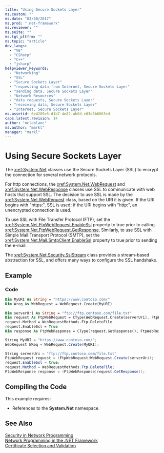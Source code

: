 ```yaml
---
title: "Using Secure Sockets Layer"
ms.custom: ""
ms.date: "03/30/2017"
ms.prod: ".net-framework"
ms.reviewer: ""
ms.suite: ""
ms.tgt_pltfrm: ""
ms.topic: "article"
dev_langs: 
  - "VB"
  - "CSharp"
  - "C++"
  - "jsharp"
helpviewer_keywords: 
  - "Networking"
  - "SSL"
  - "Secure Sockets Layer"
  - "requesting data from Internet, Secure Sockets Layer"
  - "sending data, Secure Sockets Layer"
  - "Network Resources"
  - "data requests, Secure Sockets Layer"
  - "receiving data, Secure Sockets Layer"
  - "Internet, Secure Sockets Layer"
ms.assetid: 6e4289e6-d1b7-4e82-ab0d-e83e3b6063ed
caps.latest.revision: 14
author: "mcleblanc"
ms.author: "markl"
manager: "markl"
---
```

# Using Secure Sockets Layer
The <xref:System.Net> classes use the Secure Sockets Layer (SSL) to encrypt the connection for several network protocols.  
  
 For http connections, the <xref:System.Net.WebRequest> and <xref:System.Net.WebResponse> classes use SSL to communicate with web hosts that support SSL. The decision to use SSL is made by the <xref:System.Net.WebRequest> class, based on the URI it is given. If the URI begins with "https:", SSL is used; if the URI begins with "http:", an unencrypted connection is used.  
  
 To use SSL with File Transfer Protocol (FTP), set the <xref:System.Net.FtpWebRequest.EnableSsl> property to true prior to calling <xref:System.Net.FtpWebRequest.GetResponse>. Similarly, to use SSL with Simple Mail Transport Protocol (SMTP), set the <xref:System.Net.Mail.SmtpClient.EnableSsl> property to true prior to sending the e-mail.  
  
 The <xref:System.Net.Security.SslStream> class provides a stream-based abstraction for SSL, and offers many ways to configure the SSL handshake.  
  
## Example  
  
### Code  
  
```vb  
Dim MyURI As String = "https://www.contoso.com/"  
Dim Wreq As WebRequest = WebRequest.Create(MyURI)  
  
Dim serverUri As String = "ftp://ftp.contoso.com/file.txt"  
Dim request As FtpWebRequest = CType(WebRequest.Create(serverUri), FtpWebRequest)  
request.Method = WebRequestMethods.Ftp.DeleteFile  
request.EnableSsl = True  
Dim response As FtpWebResponse = CType(request.GetResponse(), FtpWebResponse)  
```  
  
```csharp  
String MyURI = "https://www.contoso.com/";  
WebRequest WReq = WebRequest.Create(MyURI);  
  
String serverUri = "ftp://ftp.contoso.com/file.txt"  
FtpWebRequest request = (FtpWebRequest)WebRequest.Create(serverUri);  
request.EnableSsl = true;  
request.Method = WebRequestMethods.Ftp.DeleteFile;  
FtpWebResponse response = (FtpWebResponse)request.GetResponse();  
```  
  
## Compiling the Code  
 This example requires:  
  
-   References to the **System.Net** namespace.  
  
## See Also  
 [Security in Network Programming](../../../docs/framework/network-programming/security-in-network-programming.md)   
 [Network Programming in the .NET Framework](../../../docs/framework/network-programming/index.md)   
 [Certificate Selection and Validation](../../../docs/framework/network-programming/certificate-selection-and-validation.md)
